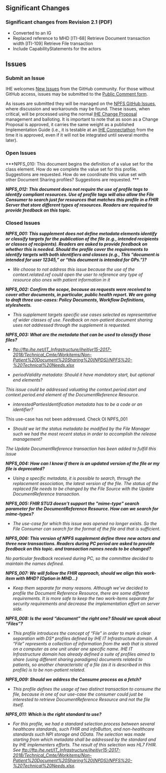 ## Significant Changes

### Significant changes from Revision 2.1 (PDF)

- Converted to an IG
- Replaced reference to MHD [ITI-68] Retrieve Document transaction width [ITI-109] Retrieve File transaction 
- Include CapabilityStatements for the actors

## Issues

### Submit an Issue

IHE welcomes [New Issues](https://github.com/IHE/ITI.NPFS/issues/new/choose) from the GitHub community. 
For those without GitHub access, issues may be submitted to the [Public Comment form](https://www.ihe.net/resources/public_comment/).

As issues are submitted they will be managed on the [NPFS GitHub Issues](https://github.com/IHE/ITI.NPFS/issues), where discussion and workarounds may be found. These issues, when critical, will be processed using the normal [IHE Change Proposal](https://wiki.ihe.net/index.php/Category:CPs) management and balloting. 
It is important to note that as soon as a Change Proposal is approved, it carries the same weight as a published Implementation Guide (i.e., it is testable at an [IHE Connectathon](https://www.ihe.net/participate/connectathon/) from the time it is approved, even if it will not be integrated until several months later).

### Open Issues

***NPFS_010: This document begins the definition of a value set for the
class element. How do we complete the value set for this profile.
Suggestions are requested. How do we coordinate this value set with
other Document Sharing profiles? Suggestions are requested. ***

***NPFS_012: This document does not require the use of profile tags to
identify compliant resources. Use of profile tags will also allow the
File Consumer to search just for resources that matches this profile in
a FHIR Server that store different types of resources. Readers are
required to provide feedback on this topic.***

### Closed Issues

***NPFS_001: This supplement does not define metadata elements identify
or classify targets for the publication of the file (e.g., intended
recipients or classes of recipients). Readers are asked to provide
feedback on whether this is needed. Should the profile cover the
requirements to identify targets with both identifiers and classes
(e.g., This “document is intended for user 12345,” or “this document is
intended for GPs.”)?***

- *We choose to not address this issue because the use of the
  context.related.ref could open the user to reference any type of
  resource also ones with patient information in it*

***NPFS_002: Confirm the scope, because as requests were received to
cover other documents, in particular, public health report. We are going
to draft three use-cases: Policy Documents, Workflow Definitions,
stylesheets.***

- *This supplement targets specific use cases selected as representative
  of wider classes of use. Feedback on non-patient document sharing uses
  not addressed through the supplement is requested.*

***NPFS_003: What are the metadata that can be used to classify those
files?***

- *ftp://ftp.ihe.net/IT_Infrastructure/iheitiyr15-2017-2018/Technical_Cmte/Workitems/Non-Patient%20Document%20Sharing%20(NPDS)/NPFS%20-%20Technical%20Needs.xlsx*

- *periodValidity metadata: Should it have mandatory start, but optional
  end elements?*

*This issue could be addressed valuating the context.period.start and
context.period.end element of the DocumentReference Resource.*

- *interestedPartiesIdentification metadata has to be a code or an
  identifier?*

This use-case has not been addressed. Check OI NPFS_001

- *Should we let the status metadata be modified by the File Manager
  such we had the most recent status in order to accomplish the release
  management?*

*The Update DocumentReference transaction has been added to fulfill this
issue*

***NPFS_004: How can I know if there is an updated version of the file
or my file is deprecated?***

- *Using a specific metadata, it is possible to search, through the
  replacement association, the latest version of the file. The status of
  the replaced file needs to be changed by the File Source with the
  Update DocumentReference transaction.*

***NPFS_005: FHIR STU3 doesn’t support the "mime-type" search parameter
for the DocumentReference Resource. How can we search for mime-types?***

- *The use-case for which this issue was opened no longer exists. So the
  File Consumer can search for the format of the file and that is
  sufficient.*

***NPFS_006: This version of NPFS supplement define three new actors and
three new transactions. Readers during PC period are asked to provide
feedback on this topic. and transaction names needs to be changed?***

*No particular feedback received during PC, so the committee decided to
maintain the names defined.*

***NPFS_007: We will follow the FHIR approach, should we align this
work-item with MHD? (Option in MHD…)***

- *Keep them separate for many reasons. Although we’ve decided to
  profile the Document Reference Resource, there are some different
  requirements. It is more safe to keep the two work-items separate for
  security requirements and decrease the implementation effort on server
  side.*

***NPFS_008: Is the word “document” the right one? Should we speak about
“Files”?***

- *This profile introduces the concept of “File” in order to mark a
  clear separation with DS\* profiles defined by IHE IT Infrastructure
  domain. A “File” represents a collection of information from the web
  that is stored on a computer as one unit under one specific name. IHE
  IT Infrastructure domain has already defined a suite of profiles aimed
  to share (using different sharing paradigms) documents related to
  patients, so another characteristic of a file (as it is described in
  this profile) is to be non-patient related.*

***NPFS_009: Should we address the Consume process as a fetch?***

- *This profile defines the usage of two distinct transaction to consume
  the file, because in one of our use-case the consumer could just be
  interested to retrieve DocumentReference Resource and not the file
  itself.*

***NPFS_011: Which is the right standard to use?***

- *For this profile, we had a standard selection process between several
  healthcare standards, such FHIR and infoButton, and non-healthcare
  standards such NPI storage and OData. The selection was made starting
  from which metadata shall be addressed by the standard and by IHE
  implementers efforts. The result of this selection was HL7 FHIR. See
  <ftp://ftp.ihe.net/IT_Infrastructure/iheitiyr15-2017-2018/Technical_Cmte/Workitems/Non-Patient%20Document%20Sharing%20(NPDS)/NPFS%20-%20Technical%20Needs.xlsx>.*